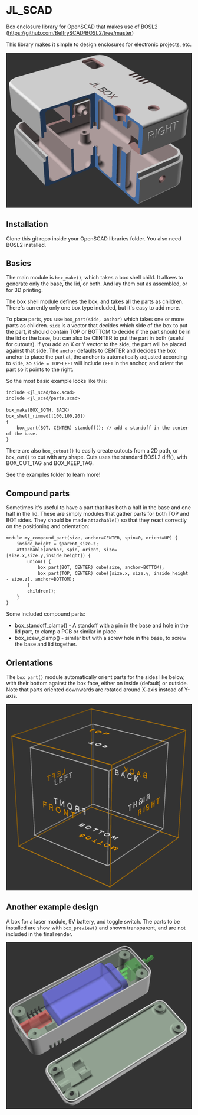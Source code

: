 # JL_SCAD

Box enclosure library for OpenSCAD that makes use of BOSL2 (https://github.com/BelfrySCAD/BOSL2/tree/master)

This library makes it simple to design enclosures for electronic projects, etc.

![](images/jl_box_example.png)

## Installation
Clone this git repo inside your OpenSCAD libraries folder.
You also need BOSL2 installed.

## Basics

The main module is `box_make()`, which takes a box shell child. It allows to generate only the base, the lid, or both. And lay them out as assembled, or for 3D printing.

The box shell module defines the box, and takes all the parts as children. There's currently only one box type included, but it's easy to add more.

To place parts, you use `box_part(side, anchor)` which takes one or more parts as children. `side` is a vector that decides which side of the box to put the part, it should contain TOP or BOTTOM to decide if the part should be in the lid or the base, but can also be CENTER to put the part in both (useful for cutouts). if you add an X or Y vector to the side, the part will be placed against that side. The `anchor` defaults to CENTER and decides the box anchor to place the part at, the anchor is automatically adjusted according to `side`, so `side = TOP+LEFT` will include `LEFT` in the anchor, and orient the part so it points to the right.

So the most basic example looks like this:
```
include <jl_scad/box.scad>
include <jl_scad/parts.scad>

box_make(BOX_BOTH, BACK)
box_shell_rimmed([100,100,20])
{
    box_part(BOT, CENTER) standoff(); // add a standoff in the center of the base.
}
```

There are also `box_cutout()` to easily create cutouts from a 2D path, or `box_cut()` to cut with any shape. Cuts uses the standard BOSL2 diff(), with BOX_CUT_TAG and BOX_KEEP_TAG.

See the examples folder to learn more!

## Compound parts

Sometimes it's useful to have a part that has both a half in the base and one half in the lid. These are simply modules that gather parts for both TOP and BOT sides. They should be made `attachable()` so that they react correctly on the positioning and orientation:

```
module my_compound_part(size, anchor=CENTER, spin=0, orient=UP) {
    inside_height = $parent_size.z;
    attachable(anchor, spin, orient, size=[size.x,size.y,inside_height]) {
        union() {
            box_part(BOT, CENTER) cube(size, anchor=BOTTOM);
            box_part(TOP, CENTER) cube([size.x, size.y, inside_height - size.z], anchor=BOTTOM);
        }
        children();
    }
}
```

Some included compound parts:

- box_standoff_clamp() - A standoff with a pin in the base and hole in the lid part, to clamp a PCB or similar in place.
- box_scew_clamp() - similar but with a screw hole in the base, to screw the base and lid together.

## Orientations
The `box_part()` module automatically orient parts for the sides like below, with their bottom against the box face, either on inside (default) or outside. Note that parts oriented downwards are rotated around X-axis instead of Y-axis.

![](images/jl_box_orientations.png)

## Another example design
A box for a laser module, 9V battery, and toggle switch. The parts to be installed are show with `box_preview()` and shown transparent, and are not included in the final render.

![](images/jl_box_laserbox.png)
